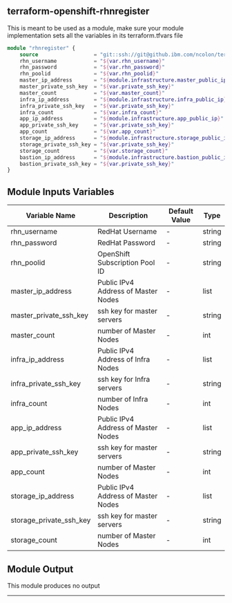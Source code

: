 ## terraform-openshift-rhnregister

This is meant to be used as a module, make sure your module implementation sets all the variables in its terraform.tfvars file

```terraform
module "rhnregister" {
    source                  = "git::ssh://git@github.ibm.com/ncolon/terraform-openshift-rhnregister.git"
    rhn_username            = "${var.rhn_username}"
    rhn_password            = "${var.rhn_password}"
    rhn_poolid              = "${var.rhn_poolid}"
    master_ip_address       = "${module.infrastructure.master_public_ip}"
    master_private_ssh_key  = "${var.private_ssh_key}"
    master_count            = "${var.master_count}"
    infra_ip_address        = "${module.infrastructure.infra_public_ip}"
    infra_private_ssh_key   = "${var.private_ssh_key}"
    infra_count             = "${var.infra_count}"
    app_ip_address          = "${module.infrastructure.app_public_ip}"
    app_private_ssh_key     = "${var.private_ssh_key}"
    app_count               = "${var.app_count}"
    storage_ip_address      = "${module.infrastructure.storage_public_ip}"
    storage_private_ssh_key = "${var.private_ssh_key}"
    storage_count           = "${var.storage_count}"
    bastion_ip_address      = "${module.infrastructure.bastion_public_ip}"
    bastion_private_ssh_key = "${var.private_ssh_key}"
}
```

## Module Inputs Variables

|Variable Name|Description|Default Value|Type|
|-------------|-----------|-------------|----|
|rhn_username|RedHat Username|-|string|
|rhn_password|RedHat Password|-|string|
|rhn_poolid|OpenShift Subscription Pool ID|-|string|
|master_ip_address|Public IPv4 Address of Master Nodes|-|list|
|master_private_ssh_key|ssh key for master servers|-|string|
|master_count|number of Master Nodes|-|int|
|infra_ip_address|Public IPv4 Address of Infra Nodes|-|list|
|infra_private_ssh_key|ssh key for Infra servers|-|string|
|infra_count|number of Infra Nodes|-|int|
|app_ip_address|Public IPv4 Address of Master Nodes|-|list|
|app_private_ssh_key|ssh key for master servers|-|string|
|app_count|number of Master Nodes|-|int|
|storage_ip_address|Public IPv4 Address of Master Nodes|-|list|
|storage_private_ssh_key|ssh key for master servers|-|string|
|storage_count|number of Master Nodes|-|int|


## Module Output
This module produces no output

----
